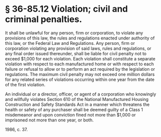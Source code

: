 # § 36-85.12 Violation; civil and criminal penalties.

<p>It shall be unlawful for any person, firm or corporation, to violate any provisions of this law, the rules and regulations enacted under authority of this law, or the Federal Law and Regulations. Any person, firm or corporation violating any provision of said laws, rules and regulations, or any final order issued thereunder, shall be liable for civil penalty not to exceed $1,000 for each violation. Each violation shall constitute a separate violation with respect to each manufactured home or with respect to each failure or refusal to allow or to perform an act required by the legislation or regulations. The maximum civil penalty may not exceed one million dollars for any related series of violations occurring within one year from the date of the first violation.</p><p>An individual or a director, officer, or agent of a corporation who knowingly and willfully violates Section 610 of the National Manufactured Housing Construction and Safety Standards Act in a manner which threatens the health or safety of any purchaser shall be deemed guilty of a Class 1 misdemeanor and upon conviction fined not more than $1,000 or imprisoned not more than one year, or both.</p><p>1986, c. 37.</p>